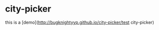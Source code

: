 city-picker
===========

this is a [demo](http://bugknightyyp.github.io/city-picker/test city-picker)